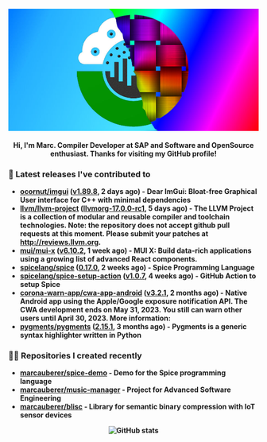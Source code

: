 <p align="center">
	<img src="https://raw.githubusercontent.com/marcauberer/marcauberer/master/images/frontpage-image.jpg">
	<br><br>
	<b>Hi, I'm Marc. Compiler Developer at SAP and Software and OpenSource enthusiast. Thanks for visiting my GitHub profile!
</p>

### 🚀 Latest releases I've contributed to


- [ocornut/imgui](https://github.com/ocornut/imgui) ([v1.89.8](https://github.com/ocornut/imgui/releases/tag/v1.89.8), 2 days ago) - Dear ImGui: Bloat-free Graphical User interface for C&#43;&#43; with minimal dependencies
- [llvm/llvm-project](https://github.com/llvm/llvm-project) ([llvmorg-17.0.0-rc1](https://github.com/llvm/llvm-project/releases/tag/llvmorg-17.0.0-rc1), 5 days ago) - The LLVM Project is a collection of modular and reusable compiler and toolchain technologies. Note: the repository does not accept github pull requests at this moment. Please submit your patches at http://reviews.llvm.org.
- [mui/mui-x](https://github.com/mui/mui-x) ([v6.10.2](https://github.com/mui/mui-x/releases/tag/v6.10.2), 1 week ago) - MUI X: Build data-rich applications using a growing list of advanced React components.
- [spicelang/spice](https://github.com/spicelang/spice) ([0.17.0](https://github.com/spicelang/spice/releases/tag/0.17.0), 2 weeks ago) - Spice Programming Language
- [spicelang/spice-setup-action](https://github.com/spicelang/spice-setup-action) ([v1.0.7](https://github.com/spicelang/spice-setup-action/releases/tag/v1.0.7), 4 weeks ago) - GitHub Action to setup Spice 
- [corona-warn-app/cwa-app-android](https://github.com/corona-warn-app/cwa-app-android) ([v3.2.1](https://github.com/corona-warn-app/cwa-app-android/releases/tag/v3.2.1), 2 months ago) - Native Android app using the Apple/Google exposure notification API. The CWA development ends on May 31, 2023. You still can warn other users until April 30, 2023. More information:
- [pygments/pygments](https://github.com/pygments/pygments) ([2.15.1](https://github.com/pygments/pygments/releases/tag/2.15.1), 3 months ago) - Pygments is a generic syntax highlighter written in Python

### 👨‍💻 Repositories I created recently
- [marcauberer/spice-demo](https://github.com/marcauberer/spice-demo) - Demo for the Spice programming language
- [marcauberer/music-manager](https://github.com/marcauberer/music-manager) - Project for Advanced Software Engineering
- [marcauberer/blisc](https://github.com/marcauberer/blisc) - Library for semantic binary compression with IoT sensor devices

<p align="center">
	<img src="https://github-readme-stats.vercel.app/api?username=marcauberer&show_icons=true&theme=dark" alt="GitHub stats">
</p>
